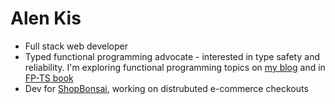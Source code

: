 # Alen Kis

- Full stack web developer
- Typed functional programming advocate - interested in type safety and reliability. I'm exploring functional programming topics on [my blog](https://alenkis.com) and in [FP-TS book](https://alenkis.github.io/functional-programming-typescript-book/)
- Dev for [ShopBonsai](https://shopbonsai.ca), working on distrubuted e-commerce checkouts
